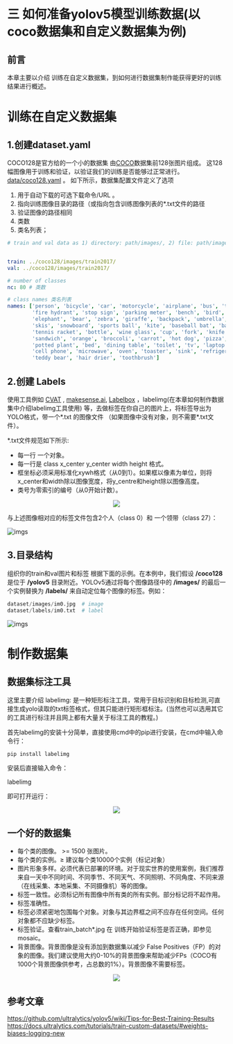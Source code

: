 # 三 如何准备yolov5模型训练数据(以coco数据集和自定义数据集为例)
## 前言
本章主要以介绍 训练在自定义数据集，到如何进行数据集制作能获得更好的训练结果进行概述。

# 训练在自定义数据集
## 1.创建dataset.yaml
COCO128是官方给的一个小的数据集 由[COCO](https://cocodataset.org/#home)数据集前128张图片组成。
这128幅图像用于训练和验证，以验证我们的训练是否能够过正常进行。[data/coco128.yaml](https://github.com/ultralytics/yolov5/blob/master/data/coco128.yaml) 。
如下所示，数据集配置文件定义了选项 

1) 用于自动下载的可选下载命令/URL 。 
2) 指向训练图像目录的路径（或指向包含训练图像列表的*.txt文件的路径
3) 验证图像的路径相同
4) 类数
5) 类名列表；
```coco128.yaml
# train and val data as 1) directory: path/images/, 2) file: path/images.txt, or 3) list: [path1/images/, path2/images/]


train: ../coco128/images/train2017/
val: ../coco128/images/train2017/

# number of classes
nc: 80 # 类数

# class names 类名列表
names: ['person', 'bicycle', 'car', 'motorcycle', 'airplane', 'bus', 'train', 'truck', 'boat', 'traffic light',
        'fire hydrant', 'stop sign', 'parking meter', 'bench', 'bird', 'cat', 'dog', 'horse', 'sheep', 'cow',
        'elephant', 'bear', 'zebra', 'giraffe', 'backpack', 'umbrella', 'handbag', 'tie', 'suitcase', 'frisbee',
        'skis', 'snowboard', 'sports ball', 'kite', 'baseball bat', 'baseball glove', 'skateboard', 'surfboard',
        'tennis racket', 'bottle', 'wine glass', 'cup', 'fork', 'knife', 'spoon', 'bowl', 'banana', 'apple',
        'sandwich', 'orange', 'broccoli', 'carrot', 'hot dog', 'pizza', 'donut', 'cake', 'chair', 'couch',
        'potted plant', 'bed', 'dining table', 'toilet', 'tv', 'laptop', 'mouse', 'remote', 'keyboard', 
        'cell phone', 'microwave', 'oven', 'toaster', 'sink', 'refrigerator', 'book', 'clock', 'vase', 'scissors', 
        'teddy bear', 'hair drier', 'toothbrush']

   ```
## 2.创建 Labels
使用工具例如 [CVAT](https://github.com/opencv/cvat) , [makesense.ai](https://www.makesense.ai/), [Labelbox](https://labelbox.com/) ，labelimg(在本章如何制作数据集中介绍labelimg工具使用) 等，去做标签在你自己的图片上，将标签导出为YOLO格式，带一个*.txt 的图像文件 （如果图像中没有对象，则不需要*.txt文件）。

*.txt文件规范如下所示:
- 每一行 一个对象。
- 每一行是 class x_center y_center width height 格式。
- 框坐标必须采用标准化xywh格式（从0到1）。如果框以像素为单位，则将x_center和width除以图像宽度，将y_centre和height除以图像高度。
- 类号为零索引的编号（从0开始计数）。


<p align="center">
  <img src="https://p3-juejin.byteimg.com/tos-cn-i-k3u1fbpfcp/f5106cf39a3f44fe997d488b67d5da83~tplv-k3u1fbpfcp-zoom-1.image">
</p>
与上述图像相对应的标签文件包含2个人（class 0）和 一个领带（class 27）：


![imgs](https://p3-juejin.byteimg.com/tos-cn-i-k3u1fbpfcp/270bc6d3bb0b406fa12f4a83a763819b~tplv-k3u1fbpfcp-zoom-1.image)

## 3.目录结构

组织你的train和val图片和标签 根据下面的示例。在本例中，我们假设 **/coco128**是位于 **/yolov5** 目录附近。YOLOv5通过将每个图像路径中的 **/images/** 的最后一个实例替换为 **/labels/** 来自动定位每个图像的标签。例如：
```Python
dataset/images/im0.jpg  # image
dataset/labels/im0.txt  # label
```
![imgs](https://p3-juejin.byteimg.com/tos-cn-i-k3u1fbpfcp/cf60a753e49b4982a212f0e28b727df9~tplv-k3u1fbpfcp-zoom-1.image)


# 制作数据集

## 数据集标注工具
这里主要介绍 labelimg: 是一种矩形标注工具，常用于目标识别和目标检测,可直接生成yolo读取的txt标签格式，但其只能进行矩形框标注。(当然也可以选用其它的工具进行标注并且网上都有大量关于标注工具的教程。)

首先labelimg的安装十分简单，直接使用cmd中的pip进行安装，在cmd中输入命令行：
```python3
pip install labelimg
```
安装后直接输入命令：

labelimg

即可打开运行：


<p align="center">
  <img src="https://github.com/Oneflow-Inc/one-yolov5/blob/how-to-prepare-yolov5-model-training-data/data/images/labelimg.png">
</p>




## 一个好的数据集
- 每个类的图像。 >= 1500 张图片。
- 每个类的实例。≥ 建议每个类10000个实例（标记对象）
- 图片形象多样。必须代表已部署的环境。对于现实世界的使用案例，我们推荐来自一天中不同时间、不同季节、不同天气、不同照明、不同角度、不同来源（在线采集、本地采集、不同摄像机）等的图像。
- 标签一致性。必须标记所有图像中所有类的所有实例。部分标记将不起作用。
- 标签准确性。
- 标签必须紧密地包围每个对象。对象与其边界框之间不应存在任何空间。任何对象都不应缺少标签。
- 标签验证。查看train_batch*.jpg 在 训练开始验证标签是否正确，即参见 mosaic。
- 背景图像。背景图像是没有添加到数据集以减少 False Positives（FP）的对象的图像。我们建议使用大约0-10%的背景图像来帮助减少FPs（COCO有1000个背景图像供参考，占总数的1%）。背景图像不需要标签。




<p align="center">
  <a href= "https://arxiv.org/abs/1405.0312">
  <img src="https://user-images.githubusercontent.com/26833433/109398377-82b0ac00-78f1-11eb-9c76-cc7820669d0d.png">
  </a>
</p>


## 参考文章
https://github.com/ultralytics/yolov5/wiki/Tips-for-Best-Training-Results
https://docs.ultralytics.com/tutorials/train-custom-datasets/#weights-biases-logging-new
